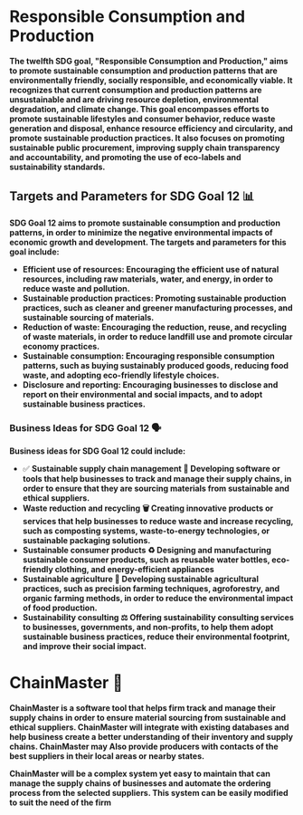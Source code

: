 # Responsible Consumption and Production
**The twelfth SDG goal, "Responsible Consumption and Production," aims to promote sustainable consumption and production patterns that are environmentally friendly, socially responsible, and economically viable. It recognizes that current consumption and production patterns are unsustainable and are driving resource depletion, environmental degradation, and climate change. This goal encompasses efforts to promote sustainable lifestyles and consumer behavior, reduce waste generation and disposal, enhance resource efficiency and circularity, and promote sustainable production practices. It also focuses on promoting sustainable public procurement, improving supply chain transparency and accountability, and promoting the use of eco-labels and sustainability standards.**

## Targets and Parameters for SDG Goal 12 📊

**SDG Goal 12 aims to promote sustainable consumption and production patterns, in order to minimize the negative environmental impacts of economic growth and development. The targets and parameters for this goal include:**

- **Efficient use of resources: Encouraging the efficient use of natural resources, including raw materials, water, and energy, in order to reduce waste and pollution.**
- **Sustainable production practices: Promoting sustainable production practices, such as cleaner and greener manufacturing processes, and sustainable sourcing of materials.**
- **Reduction of waste: Encouraging the reduction, reuse, and recycling of waste materials, in order to reduce landfill use and promote circular economy practices.**
- **Sustainable consumption: Encouraging responsible consumption patterns, such as buying sustainably produced goods, reducing food waste, and adopting eco-friendly lifestyle choices.**
- **Disclosure and reporting: Encouraging businesses to disclose and report on their environmental and social impacts, and to adopt sustainable business practices.**

### Business Ideas for SDG Goal 12 🗣

**Business ideas for SDG Goal 12 could include:**

- ✅ **Sustainable supply chain management 🔗 Developing software or tools that help businesses to track and manage their supply chains, in order to ensure that they are sourcing materials from sustainable and ethical suppliers.**
- **Waste reduction and recycling 🗑 Creating innovative products or services that help businesses to reduce waste and increase recycling, such as composting systems, waste-to-energy technologies, or sustainable packaging solutions.**
- **Sustainable consumer products ♻ Designing and manufacturing sustainable consumer products, such as reusable water bottles, eco-friendly clothing, and energy-efficient appliances**
- **Sustainable agriculture 🌿 Developing sustainable agricultural practices, such as precision farming techniques, agroforestry, and organic farming methods, in order to reduce the environmental impact of food production.**
- **Sustainability consulting ⚖ Offering sustainability consulting services to businesses, governments, and non-profits, to help them adopt sustainable business practices, reduce their environmental footprint, and improve their social impact.**

# ChainMaster 📜

**ChainMaster is a software tool that helps firm track and manage their supply chains in order to ensure material sourcing from sustainable and ethical suppliers. ChainMaster will integrate with existing databases and help business create a better understanding of their inventory and supply chains. ChainMaster may Also provide producers with contacts of the best suppliers in their local areas or nearby states.**

**ChainMaster will be a complex system yet easy to maintain that can manage the supply chains of businesses and automate the ordering process from the selected suppliers. This system can be easily modified to suit the need of the firm**
